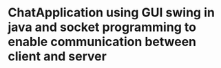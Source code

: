 # ChatApplication using GUI swing in java and socket programming to enable communication between client and server

